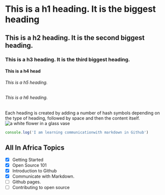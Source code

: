 # This is a h1 heading. It is the biggest heading 
## This is a h2 heading. It is the second biggest heading.
### This is a h3 heading. It is the third biggest heading.
#### This is a h4 head
###### This is a h5 heading.
###### This is a h6 heading.
Each heading is created by adding a number of hash symbols depending on the type of heading, followed by space and then the content itself.
![a white flower in a glass vase](https://source.unsplash.com/2bmKWvCDkxY)

``` javascript
console.log('I am learning communicationwith markdown in Github')
```
## All In Africa Topics
- [x] Getting Started
- [x] Open Source 101
- [x] Introduction to Github
- [x] Communicate with Markdown.
- [ ] Github pages.
- [ ] Contributing to open source 
